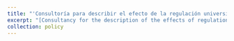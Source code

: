 ```yaml
---
title: "'Consultoría para describir el efecto de la regulación universitaria en la inserción laboral de los egresados en el Perú, según familias de carreras' with Fabiola Alba Vivar, and José Flor-Toro (2020) (in Spanish)"
excerpt: "[Consultancy for the description of the effects of regulation on college graduates’ employment, by major groups] – Available upon request"
collection: policy
---
```


